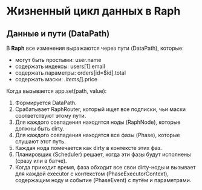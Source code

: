 # Жизненный цикл данных в Raph

## Данные и пути (DataPath)

В **Raph** все изменения выражаются через пути (DataPath), которые:

- могут быть простыми: user.name
- содержать индексы: users[1].email
- содержать параметры: orders[id=$id].total
- содержать маски: *.items[*].price

Когда вызывается app.set(path, value):

1. Формируется DataPath.
2. Срабатывает RaphRouter, который ищет все подписки, чьи маски соответствуют этому пути.
3. Для каждого совпадения находятся ноды (RaphNode), которые должны быть dirty.
4. Для каждого совпадения находятся все фазы (Phase), которые слушают этот путь.
5. Каждая нода помечается как dirty в контексте этих фаз.
6. Планировщик (Scheduler) решает, когда эти фазы будут исполнены (сразу или в батче).
7. Когда приходит время, фаза обходит все свои dirty-ноды и вызывает для каждой executor с контекстом (PhaseExecutorContext), содержащим ноду и событие (PhaseEvent) с путём и параметрами.
